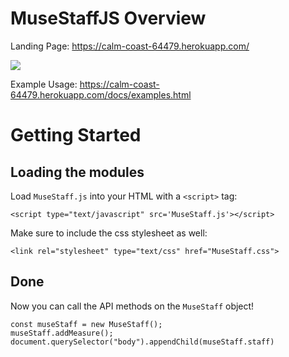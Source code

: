 # MuseStaffJS Overview

Landing Page: https://calm-coast-64479.herokuapp.com/

![](captured.gif)

Example Usage: https://calm-coast-64479.herokuapp.com/docs/examples.html

# Getting Started

## Loading the modules

Load `MuseStaff.js` into your HTML with a `<script>` tag:

```
<script type="text/javascript" src='MuseStaff.js'></script>
```

Make sure to include the css stylesheet as well:

```
<link rel="stylesheet" type="text/css" href="MuseStaff.css">
```


## Done

Now you can call the API methods on the `MuseStaff` object!

```
const museStaff = new MuseStaff();
museStaff.addMeasure();
document.querySelector("body").appendChild(museStaff.staff)
```
